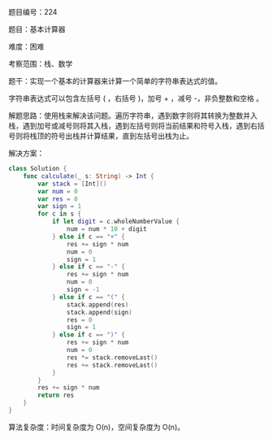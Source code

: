 题目编号：224

题目：基本计算器

难度：困难

考察范围：栈、数学

题干：实现一个基本的计算器来计算一个简单的字符串表达式的值。

字符串表达式可以包含左括号 ( ，右括号 )，加号 + ，减号 -，非负整数和空格 。

解题思路：使用栈来解决该问题。遍历字符串，遇到数字则将其转换为整数并入栈，遇到加号或减号则将其入栈，遇到左括号则将当前结果和符号入栈，遇到右括号则将栈顶的符号出栈并计算结果，直到左括号出栈为止。

解决方案：

```swift
class Solution {
    func calculate(_ s: String) -> Int {
        var stack = [Int]()
        var num = 0
        var res = 0
        var sign = 1
        for c in s {
            if let digit = c.wholeNumberValue {
                num = num * 10 + digit
            } else if c == "+" {
                res += sign * num
                num = 0
                sign = 1
            } else if c == "-" {
                res += sign * num
                num = 0
                sign = -1
            } else if c == "(" {
                stack.append(res)
                stack.append(sign)
                res = 0
                sign = 1
            } else if c == ")" {
                res += sign * num
                num = 0
                res *= stack.removeLast()
                res += stack.removeLast()
            }
        }
        res += sign * num
        return res
    }
}
```

算法复杂度：时间复杂度为 O(n)，空间复杂度为 O(n)。